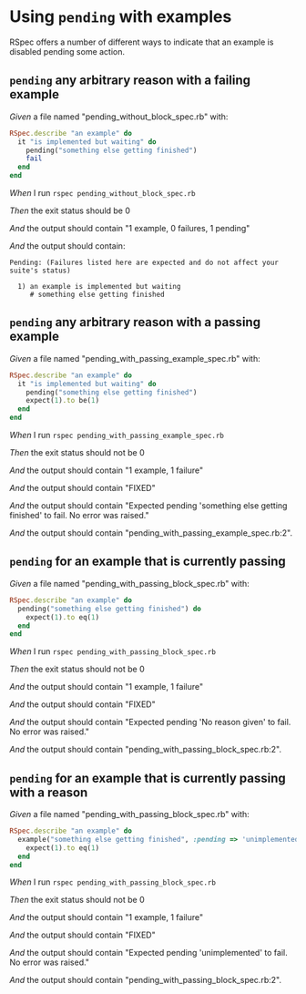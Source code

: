 # Using `pending` with examples

RSpec offers a number of different ways to indicate that an example is
  disabled pending some action.

## `pending` any arbitrary reason with a failing example

_Given_ a file named "pending_without_block_spec.rb" with:

```ruby
RSpec.describe "an example" do
  it "is implemented but waiting" do
    pending("something else getting finished")
    fail
  end
end
```

_When_ I run `rspec pending_without_block_spec.rb`

_Then_ the exit status should be 0

_And_ the output should contain "1 example, 0 failures, 1 pending"

_And_ the output should contain:

```
Pending: (Failures listed here are expected and do not affect your suite's status)

  1) an example is implemented but waiting
     # something else getting finished
```

## `pending` any arbitrary reason with a passing example

_Given_ a file named "pending_with_passing_example_spec.rb" with:

```ruby
RSpec.describe "an example" do
  it "is implemented but waiting" do
    pending("something else getting finished")
    expect(1).to be(1)
  end
end
```

_When_ I run `rspec pending_with_passing_example_spec.rb`

_Then_ the exit status should not be 0

_And_ the output should contain "1 example, 1 failure"

_And_ the output should contain "FIXED"

_And_ the output should contain "Expected pending 'something else getting finished' to fail. No error was raised."

_And_ the output should contain "pending_with_passing_example_spec.rb:2".

## `pending` for an example that is currently passing

_Given_ a file named "pending_with_passing_block_spec.rb" with:

```ruby
RSpec.describe "an example" do
  pending("something else getting finished") do
    expect(1).to eq(1)
  end
end
```

_When_ I run `rspec pending_with_passing_block_spec.rb`

_Then_ the exit status should not be 0

_And_ the output should contain "1 example, 1 failure"

_And_ the output should contain "FIXED"

_And_ the output should contain "Expected pending 'No reason given' to fail. No error was raised."

_And_ the output should contain "pending_with_passing_block_spec.rb:2".

## `pending` for an example that is currently passing with a reason

_Given_ a file named "pending_with_passing_block_spec.rb" with:

```ruby
RSpec.describe "an example" do
  example("something else getting finished", :pending => 'unimplemented') do
    expect(1).to eq(1)
  end
end
```

_When_ I run `rspec pending_with_passing_block_spec.rb`

_Then_ the exit status should not be 0

_And_ the output should contain "1 example, 1 failure"

_And_ the output should contain "FIXED"

_And_ the output should contain "Expected pending 'unimplemented' to fail. No error was raised."

_And_ the output should contain "pending_with_passing_block_spec.rb:2".
